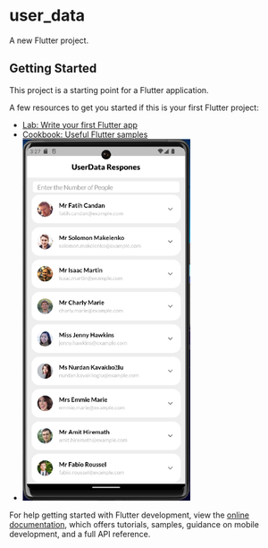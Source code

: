 # user_data

A new Flutter project.

## Getting Started

This project is a starting point for a Flutter application.

A few resources to get you started if this is your first Flutter project:

- [Lab: Write your first Flutter app](https://docs.flutter.dev/get-started/codelab)
- [Cookbook: Useful Flutter samples](https://docs.flutter.dev/cookbook)
- <img
src="assets/image/1.png"
alt="Alt text"
title="Optional title"
style="display: inline-block; margin: 0 auto; max-width: 300px">

For help getting started with Flutter development, view the
[online documentation](https://docs.flutter.dev/), which offers tutorials,
samples, guidance on mobile development, and a full API reference.
